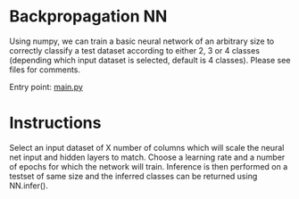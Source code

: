 # Backpropagation NN
Using numpy, we can train a basic neural network of an arbitrary size to correctly classify a test dataset according to either 2, 3 or 4 classes (depending which input dataset is selected, default is 4 classes). Please see files for comments.

Entry point: [main.py](main.py)

# Instructions
Select an input dataset of X number of columns which will scale the neural net input and hidden layers to match. Choose a learning rate and a number of epochs for which the network will train. Inference is then performed on a testset of same size and the inferred classes can be returned using NN.infer().